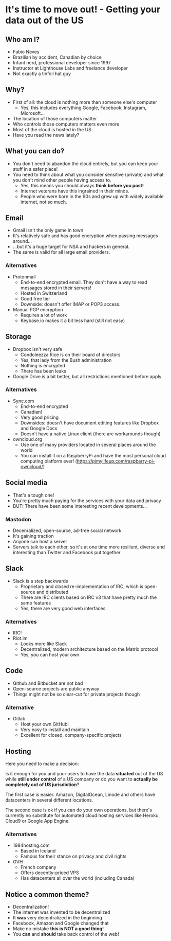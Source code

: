 # It's time to move out! - Getting your data out of the US

## Who am I?

* Fabio Neves
* Brazilian by accident, Canadian by choice
* Infant nerd, professional developer since 1997
* Instructor at Lighthouse Labs and freelance developer
* Not exactly a tinfoil hat guy

## Why?

* First of all: the cloud is nothing more than someone else's computer
  * Yes, this includes everything Google, Facebook, Instagram, Microsoft...
* The location of those computers matter
* Who controls those computers matters even more
* Most of the cloud is hosted in the US
* Have you read the news lately?

## What you can do?

* You don't need to abandon the cloud entirely, but you can keep your stuff in a safer place!
* You need to think about what you consider sensitive (private) and what you don't mind other people having access to.
  * Yes, this means you should always **think before you post!**
  * Internet veterans have this ingrained in their minds.
  * People who were born in the 90s and grew up with widely available internet, not so much.

## Email

* Gmail isn't the only game in town
* It's relatively safe and has good encryption when passing messages around...
* ...but it's a huge target for NSA and hackers in general.
* The same is valid for all large email providers.

### Alternatives

* Protonmail
  * End-to-end encrypted email. They don't have a way to read messages stored in their servers!
  * Hosted in Switzerland
  * Good free tier
  * Downside: doesn't offer IMAP or POP3 access.
* Manual PGP encryption
  * Requires a lot of work
  * Keybase.io makes it a bit less hard (still not easy)

## Storage

* Dropbox isn't very safe
  * Condoleezza Rice is on their board of directors
  * Yes, that lady from the Bush administration
  * Nothing is encrypted
  * There has been leaks
* Google Drive is a bit better, but all restrictions mentioned before apply

### Alternatives

* Sync.com
  * End-to-end encrypted
  * Canadian!
  * Very good pricing
  * Downsides: doesn't have document editing features like Dropbox and Google Docs
  * Doesn't have a native Linux client (there are workarounds though)
* owncloud.org
  * Use one of many providers located in several places around the world
  * You can install it on a RaspberryPi and have the most personal cloud computing platform ever! (https://pimylifeup.com/raspberry-pi-owncloud/)

## Social media

* That's a tough one!
* You're pretty much paying for the services with your data and privacy
* BUT! There have been some interesting recent developments...

### Mastodon

* Decenralized, open-source, ad-free social network
* It's gaining traction
* Anyone can host a server
* Servers talk to each other, so it's at one time more resilient, diverse and interesting than Twitter and Facebook put together

## Slack

* Slack is a step backwards
  * Proprietary and closed re-implementation of IRC, which is open-source and distributed
  * There are IRC clients based on IRC v3 that have pretty much the same features
  * Yes, there are very good web interfaces

### Alternatives

* IRC!
* Riot.im
  * Looks more like Slack
  * Decentralized, modern architecture based on the Matrix protocol
  * Yes, you can host your own

## Code

* Github and Bitbucket are not bad
* Open-source projects are public anyway
* Things might not be so clear-cut for private projects though

### Alternative

* Gitlab
  * Host your own GitHub!
  * Very easy to install and maintain
  * Excellent for closed, company-specific projects

## Hosting

Here you need to make a decision:

Is it enough for you and your users to have the data **situated** out of the US while **still under control** of a US company or do you want to **actually be completely out of US jurisdiction**?

The first case is easier. Amazon, DigitalOcean, Linode and others have datacenters in several different locations.

The second case is ok if you can do your own operations, but there's currently no substitute for automated cloud hosting services like Heroku, Cloud9 or Google App Engine.

### Alternatives

* 1984hosting.com
  * Based in Iceland
  * Famous for their stance on privacy and civil rights
* OVH
  * French company
  * Offers decently-priced VPS
  * Has datacenters all over the world (including Canada)

## Notice a common theme?

* Decentralization!
* The internet was invented to be decentralized
* It **was** very decentralized in the beginning
* Facebook, Amazon and Google changed that
* Make no mistake **this is NOT a good thing!**
* You **can** and **should** take back control of the web!
